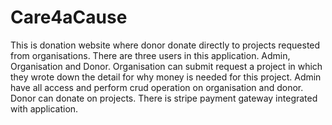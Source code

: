 # Care4aCause
This is donation website where donor donate directly to projects requested from organisations. There are three users in this application. Admin, Organisation and Donor. Organisation can submit request a project in which they wrote down the detail for why money is needed for this project. Admin have all access and perform crud operation on organisation and donor. Donor can donate on projects. There is stripe payment gateway integrated with application.
